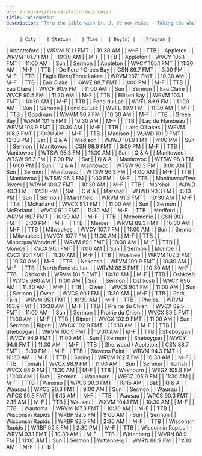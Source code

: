 ```yaml
---
url: /programs/find-a-station/wisconsin
title: "Wisconsin"
description: "Thru the Bible with Dr. J. Vernon McGee - Taking the whole Word to the whole world"
---
```





         | City |  | Station |  | Time |  | Day(s) |  | Program |
| Abbottsford |  | WRVM 101.1 FMT |  | 10:30 AM |  | M-F |  | TTB |
| Appleton |  | WRVM 101.7 FMT |  | 10:30 AM |  | M-F |  | TTB |
| Appleton |  | WVCY 105.1 FMT |  | 11:00 AM |  | Sun |  | Sermon |
| Appleton |  | WVCY 105.1 FMT |  | 11:30 AM |  | M-F |  | TTB |
| De Pere / Green Bay |  | CSN 89.7 FMT |  | 3:00 PM |  | M-F |  | TTB |
| Eagle River/Three Lakes |  | WRVM 107.1 FMT |  | 10:30 AM |  | M-F |  | TTB |
| Eau Claire  |  | KAWZ 88.7 FMT  |  | 3:00 PM  |  | M-F |  | TTB  |
| Eau Claire |  | WVCF 90.5 FM |  | 11:00 AM |  | Sun |  | Sermon |
| Eau Claire |  | WVCF 90.5 FM |  | 11:30 AM |  | M-F |  | TTB |
| Ellison Bay |  | WRVM 103.1 FMT |  | 10:30 AM |  | M-F |  | TTB |
| Fond du Lac |  | WVFL 89.9 FM |  | 11:00 AM |  | Sun |  | Sermon |
| Fond du Lac |  | WVFL 89.9 FM |  | 11:30 AM |  | M-F |  | TTB |
| Goodman |  | WMVM 90.7 FM |  | 10:30 AM |  | M-F |  | TTB |
| Green Bay |  | WRVM 101.5 FMT |  | 10:30 AM |  | M-F |  | TTB |
| Lac du Flambeau |  | WRVM 103.9 FMT |  | 10:30 AM |  | M-F |  | TTB |
| Land O’Lakes |  | WRVM 106.3 FMT |  | 10:30 AM |  | M-F |  | TTB |
| Madison |  | WJWD 101.9 FMT |  | 12:30 PM |  | Sat |  | Q & A |
| Madison |  | WJWD 101.9 FMT |  | 4:00 PM |  | Sun |  | Sermon |
| Manitowoc |  | CSN 88.9 FMT |  | 3:00 PM |  | M-F |  | TTB |
| Manitowoc |  | WTSW 96.3 FM |  | 11:30 AM |  | Sat |  | Q & A |
| Manitowoc |  | WTSW 96.3 FM |  | 7:00 PM |  | Sat |  | Q & A |
| Manitowoc |  | WTSW 96.3 FM |  | 6:00 PM |  | Sun |  | Q & A |
| Manitowoc |  | WTSW 96.3 FM |  | 8:00 AM |  | Sun |  | Sermon |
| Manitowoc |  | WTSW 96.3 FM |  | 4:00 AM |  | M-F |  | TTB |
| Manitowoc |  | WTSW 96.3 FM |  | 1:00 PM |  | M-F |  | TTB |
| Manitowoc/Two Rivers |  | WRVM 100.7 FMT |  | 10:30 AM |  | M-F |  | TTB |
| Marshall |  | WJWD 90.3 FM |  | 12:30 PM |  | Sat |  | Q & A |
| Marshall |  | WJWD 90.3 FM |  | 4:00 PM |  | Sun |  | Sermon |
| Marshfield |  | WRVM 91.3 FMT |  | 10:30 AM |  | M-F |  | TTB |
| McFarland |  | WVCX 91.1 FMT |  | 11:00 AM |  | Sun |  | Sermon |
| McFarland |  | WVCX 91.1 FMT |  | 11:30 AM |  | M-F |  | TTB |
| Medford |  | WRVM 98.7 FMT |  | 10:30 AM |  | M-F |  | TTB |
| Menomonie |  | CSN 90.1 FMT |  | 3:00 PM |  | M-F |  | TTB |
| Mercer |  | WRVM 89.3 FMT |  | 10:30 AM |  | M-F |  | TTB |
| Milwaukee |  | WVCY 107.7 FM |  | 11:00 AM |  | Sun |  | Sermon |
| Milwaukee |  | WVCY 107.7 FM |  | 11:30 AM |  | M-F |  | TTB |
| Minocqua/Woodruff |  | WRVM 89.1 FMT |  | 10:30 AM |  | M-F |  | TTB |
| Monroe |  | KVCX 90.1 FMT |  | 11:00 AM |  | Sun |  | Sermon |
| Monroe |  | KVCX 90.1 FMT |  | 11:30 AM |  | M-F |  | TTB |
| Mosinee |  | WRVM 102.3 FMT |  | 10:30 AM |  | M-F |  | TTB |
| Nekoosa |  | WRVM 100.9 FMT |  | 10:30 AM |  | M-F |  | TTB |
| North Fond du Lac |  | WRVM 88.5 FMT |  | 10:30 AM |  | M-F |  | TTB |
| Oshkosh |  | WRVM 101.5 FMT |  | 10:30 AM |  | M-F |  | TTB |
| Oshkosh |  | WVCY 690 AM |  | 11:00 AM |  | Sun |  | Sermon |
| Oshkosh |  | WVCY 690 AM |  | 11:30 AM |  | M-F |  | TTB |
| Owen |  | WVCS 90.1 FM |  | 11:00 AM |  | Sun |  | Sermon |
| Owen |  | WVCS 90.1 FM |  | 11:30 AM |  | M-F |  | TTB |
| Park Falls |  | WRVM 95.1 FMT |  | 10:30 AM |  | M-F |  | TTB |
| Phelps |  | WRVM 103.9 FMT |  | 10:30 AM |  | M-F |  | TTB |
| Prairie du Chien |  | WVCX 89.5 FMT |  | 11:00 AM |  | Sun |  | Sermon |
| Prairie du Chien |  | WVCX 89.5 FMT |  | 11:30 AM |  | M-F |  | TTB |
| Ripon |  | WVCX 102.9 FMT |  | 11:00 AM |  | Sun |  | Sermon |
| Ripon |  | WVCX 102.9 FMT |  | 11:30 AM |  | M-F |  | TTB |
| Sheboygan |  | WRVM 100.5 FMT |  | 10:30 AM |  | M-F |  | TTB |
| Sheboygan |  | WVCY 94.9 FMT |  | 11:00 AM |  | Sun |  | Sermon |
| Sheboygan |  | WVCY 94.9 FMT |  | 11:30 AM |  | M-F |  | TTB |
| Sherwood / Appleton |  | CSN 88.7 FMT |  | 3:00 PM |  | M-F |  | TTB |
| Stevens Point |  | WRVM 94.3 FMT |  | 10:30 AM |  | M-F |  | TTB |
| Suring |  | WRVM 102.7 FM |  | 10:30 AM |  | M-F |  | TTB |
| Tomah |  | WVCX 98.9 FM |  | 11:00 AM |  | Sun |  | Sermon |
| Tomah |  | WVCX 98.9 FM |  | 11:30 AM |  | M-F |  | TTB |
| Washburn |  | WEGZ 105.9 FM |  | 11:00 AM |  | Sun |  | Sermon |
| Washburn |  | WEGZ 105.9 FM |  | 11:30 AM |  | M-F |  | TTB |
| Wausau |  | WPCS 90.3 FMT |  | 10:15 AM |  | Sat |  | Q & A |
| Wausau |  | WPCS 90.3 FMT |  | 9:00 AM |  | Sun |  | Sermon |
| Wausau |  | WPCS 90.3 FMT |  | 9:15 AM |  | M-F |  | TTB |
| Wausau |  | WPCS 90.3 FMT |  | 2:15 AM |  | M-F |  | TTB |
| Wausau |  | WXVM 104.1 FM |  | 10:30 AM |  | M-F |  | TTB |
| Wautoma |  | WRVM 107.3 FMT |  | 10:30 AM |  | M-F |  | TTB |
| Wisconsin Rapids |  | WRBP 92.5 FM |  | 9:00 AM |  | Sun |  | Sermon |
| Wisconsin Rapids |  | WRBP 92.5 FM |  | 2:30 AM |  | M-F |  | TTB |
| Wisconsin Rapids |  | WRBP 92.5 FM |  | 2:30 PM |  | M-F |  | TTB |
| Wisconsin Rapids |  | WRVM 93.1 FMT |  | 10:30 AM |  | M-F |  | TTB |
| Wittenberg |  | WVRN 88.9 FM |  | 11:00 AM |  | Sun |  | Sermon |
| Wittenberg |  | WVRN 88.9 FM |  | 11:30 AM |  | M-F |  | TTB |

  

  





